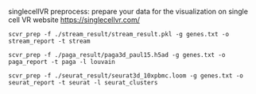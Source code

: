 singlecellVR preprocess: prepare your data for the visualization on single cell VR website https://singlecellvr.com/

`scvr_prep -f ./stream_result/stream_result.pkl -g genes.txt -o stream_report -t stream`

`scvr_prep -f ./paga_result/paga3d_paul15.h5ad -g genes.txt -o paga_report -t paga -l louvain`

`scvr_prep -f ./seurat_result/seurat3d_10xpbmc.loom -g genes.txt -o seurat_report -t seurat -l seurat_clusters`